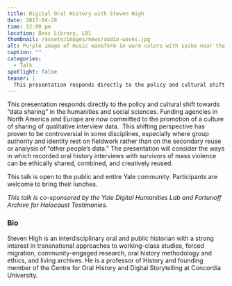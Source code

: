 ```yaml
---
title: Digital Oral History with Steven High
date: 2017-04-28 
time: 12:00 pm
location: Bass Library, L01
thumbnail: /assets/images/news/audio-waves.jpg
alt: Purple image of music waveform in warm colors with spike near the middle of the spectrum
caption: ""
categories: 
  - Talk
spotlight: false 
teaser: |
  This presentation responds directly to the policy and cultural shift towards “data sharing” in the humanities and social sciences. 
---
```

This presentation responds directly to the policy and cultural shift towards “data sharing” in the humanities and social sciences. Funding agencies in North America and Europe are now committed to the promotion of a culture of sharing of qualitative interview data.  This shifting perspective has proven to be controversial in some disciplines, especially where group authority and identity rest on fieldwork rather than on the secondary reuse or analysis of “other people’s data.” The presentation will consider the ways in which recorded oral history interviews with survivors of mass violence can be ethically shared, combined, and creatively reused.

This talk is open to the public and entire Yale community. Participants are welcome to bring their lunches.
   
*This talk is co-sponsored by the ​Yale Digital Humanities Lab and Fortunoff Archive for Holocaust Testimonies.*
   
### Bio
Steven High is an interdisciplinary oral and public historian with a strong interest in transnational approaches to working-class studies, forced migration, community-engaged research, oral history methodology and ethics, and living archives. He is a professor of History and founding member of the Centre for Oral History and Digital Storytelling at Concordia University.